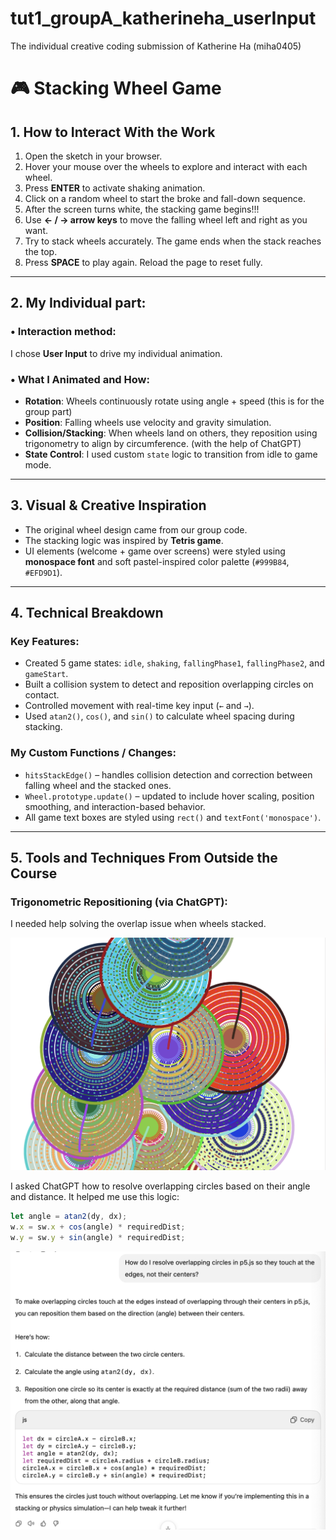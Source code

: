 # tut1_groupA_katherineha_userInput
The individual creative coding submission of Katherine Ha (miha0405)

# 🎮 Stacking Wheel Game
## 1. How to Interact With the Work

1. Open the sketch in your browser.
2. Hover your mouse over the wheels to explore and interact with each wheel.
3. Press **ENTER** to activate shaking animation.
4. Click on a random wheel to start the broke and fall-down sequence.
5. After the screen turns white, the stacking game begins!!!
6. Use **← / → arrow keys** to move the falling wheel left and right as you want.
7. Try to stack wheels accurately. The game ends when the stack reaches the top.
8. Press **SPACE** to play again. Reload the page to reset fully.

---

## 2. My Individual part:

### • Interaction method:
I chose **User Input** to drive my individual animation.

### • What I Animated and How:
- **Rotation**: Wheels continuously rotate using angle + speed (this is for the group part)
- **Position**: Falling wheels use velocity and gravity simulation.
- **Collision/Stacking**: When wheels land on others, they reposition using trigonometry to align by circumference. (with the help of ChatGPT)
- **State Control**: I used custom `state` logic to transition from idle to game mode.

---

## 3. Visual & Creative Inspiration

- The original wheel design came from our group code.
- The stacking logic was inspired by **Tetris game**.
- UI elements (welcome + game over screens) were styled using **monospace font** and soft pastel-inspired color palette (`#999B84`, `#EFD9D1`).

---

## 4. Technical Breakdown

### Key Features:
- Created 5 game states: `idle`, `shaking`, `fallingPhase1`, `fallingPhase2`, and `gameStart`.
- Built a collision system to detect and reposition overlapping circles on contact.
- Controlled movement with real-time key input (`←` and `→`).
- Used `atan2()`, `cos()`, and `sin()` to calculate wheel spacing during stacking.

### My Custom Functions / Changes:
- `hitsStackEdge()` – handles collision detection and correction between falling wheel and the stacked ones.
- `Wheel.prototype.update()` – updated to include hover scaling, position smoothing, and interaction-based behavior.
- All game text boxes are styled using `rect()` and `textFont('monospace')`.

---

## 5. Tools and Techniques From Outside the Course

### Trigonometric Repositioning (via ChatGPT):
I needed help solving the overlap issue when wheels stacked.
<p align="center">
  <img src="p5_project/libraries/images/wheel_problem_1.png" alt="Problem when wheels falling" width="600">
</p>
I asked ChatGPT how to resolve overlapping circles based on their angle and distance. It helped me use this logic:

```js
let angle = atan2(dy, dx);
w.x = sw.x + cos(angle) * requiredDist;
w.y = sw.y + sin(angle) * requiredDist;
```
<p align="center">
  <img src="p5_project/libraries/images/AI_1.png" alt="ChatGPT Conversation" width="600">
</p>

